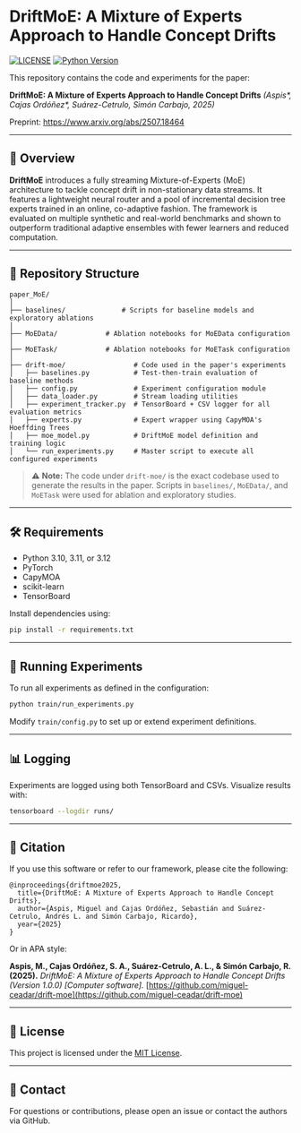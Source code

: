 # DriftMoE: A Mixture of Experts Approach to Handle Concept Drifts

[![LICENSE](https://img.shields.io/badge/license-MIT-blue.svg)](https://github.com/miguel-ceadar/drift-moe/blob/main/LICENSE)
[![Python Version](https://img.shields.io/badge/python-3.10%20%7C%203.11%20%7C%203.12-blue.svg)](https://github.com/miguel-ceadar/drift-moe)

This repository contains the code and experiments for the paper:

**DriftMoE: A Mixture of Experts Approach to Handle Concept Drifts**
*(Aspis\*, Cajas Ordóñez\*, Suárez-Cetrulo, Simón Carbajo, 2025)*

Preprint: https://www.arxiv.org/abs/2507.18464 

---

## 🧪 Overview

**DriftMoE** introduces a fully streaming Mixture-of-Experts (MoE) architecture to tackle concept drift in non-stationary data streams. It features a lightweight neural router and a pool of incremental decision tree experts trained in an online, co-adaptive fashion. The framework is evaluated on multiple synthetic and real-world benchmarks and shown to outperform traditional adaptive ensembles with fewer learners and reduced computation.

---

## 📁 Repository Structure

```text
paper_MoE/
│
├── baselines/              # Scripts for baseline models and exploratory ablations
│
├── MoEData/            # Ablation notebooks for MoEData configuration
│
├── MoETask/            # Ablation notebooks for MoETask configuration
│
├── drift-moe/                 # Code used in the paper's experiments
│   ├── baselines.py           # Test-then-train evaluation of baseline methods
│   ├── config.py              # Experiment configuration module
│   ├── data_loader.py         # Stream loading utilities
│   ├── experiment_tracker.py  # TensorBoard + CSV logger for all evaluation metrics
│   ├── experts.py             # Expert wrapper using CapyMOA's Hoeffding Trees
│   ├── moe_model.py           # DriftMoE model definition and training logic
│   └── run_experiments.py     # Master script to execute all configured experiments
```

> ⚠️ **Note:** The code under `drift-moe/` is the exact codebase used to generate the results in the paper. Scripts in `baselines/`, `MoEData/`, and `MoETask` were used for ablation and exploratory studies.

---

## 🛠️ Requirements

* Python 3.10, 3.11, or 3.12
* PyTorch
* CapyMOA
* scikit-learn
* TensorBoard

Install dependencies using:

```bash
pip install -r requirements.txt
```

---

## 🚀 Running Experiments

To run all experiments as defined in the configuration:

```bash
python train/run_experiments.py
```

Modify `train/config.py` to set up or extend experiment definitions.

---

## 📊 Logging

Experiments are logged using both TensorBoard and CSVs. Visualize results with:

```bash
tensorboard --logdir runs/
```

---

## 📄 Citation

If you use this software or refer to our framework, please cite the following:

```
@inproceedings{driftmoe2025,
  title={DriftMoE: A Mixture of Experts Approach to Handle Concept Drifts},
  author={Aspis, Miguel and Cajas Ordóñez, Sebastián and Suárez-Cetrulo, Andrés L. and Simón Carbajo, Ricardo},
  year={2025}
}
```

Or in APA style:

**Aspis, M., Cajas Ordóñez, S. A., Suárez-Cetrulo, A. L., & Simón Carbajo, R. (2025).** *DriftMoE: A Mixture of Experts Approach to Handle Concept Drifts (Version 1.0.0) \[Computer software].* [https://github.com/miguel-ceadar/drift-moe](https://github.com/miguel-ceadar/drift-moe)

---

## 🔗 License

This project is licensed under the [MIT License](https://github.com/miguel-ceadar/drift-moe/blob/main/LICENSE).

---

## 📩 Contact

For questions or contributions, please open an issue or contact the authors via GitHub.
